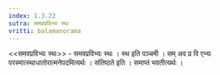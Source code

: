 ```yaml
---
index: 1.3.22
sutra: समवप्रविभ्यः स्थः
vritti: balamanorama
---
```


<<समवप्रविभ्यः स्थः>> - समवप्रविभ्यः स्थः । स्थ इति पञ्चमी । सम् अव प्र वि एभ्यः परस्मात्स्थाधातोरात्मनेपदमित्यर्थः । संतिष्ठते इति । समाप्तं भवतीत्यर्थः । 